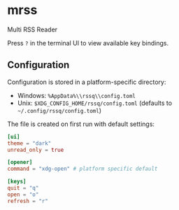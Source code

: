 # mrss
Multi RSS Reader

Press `?` in the terminal UI to view available key bindings.

## Configuration

Configuration is stored in a platform-specific directory:

- Windows: `%AppData%\\rssq\\config.toml`
- Unix: `$XDG_CONFIG_HOME/rssq/config.toml` (defaults to `~/.config/rssq/config.toml`)

The file is created on first run with default settings:

```toml
[ui]
theme = "dark"
unread_only = true

[opener]
command = "xdg-open" # platform specific default

[keys]
quit = "q"
open = "o"
refresh = "r"
```
